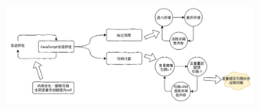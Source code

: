 ![javascript垃圾回收](https://raw.githubusercontent.com/yezihaohao/didact-javascript/master/imgs/JavaScript垃圾回收.jpeg)